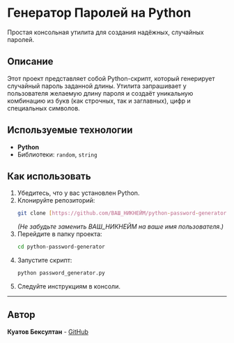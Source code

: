 # Генератор Паролей на Python

Простая консольная утилита для создания надёжных, случайных паролей.

## Описание
Этот проект представляет собой Python-скрипт, который генерирует случайный пароль заданной длины. Утилита запрашивает у пользователя желаемую длину пароля и создаёт уникальную комбинацию из букв (как строчных, так и заглавных), цифр и специальных символов.

## Используемые технологии
- **Python**
- Библиотеки: `random`, `string`

## Как использовать
1.  Убедитесь, что у вас установлен Python.
2.  Клонируйте репозиторий:
    ```bash
    git clone [https://github.com/ВАШ_НИКНЕЙМ/python-password-generator.git](https://github.com/ВАШ_НИКНЕЙМ/python-password-generator.git)
    ```
    *(Не забудьте заменить ВАШ_НИКНЕЙМ на ваше имя пользователя.)*
3.  Перейдите в папку проекта:
    ```bash
    cd python-password-generator
    ```
4.  Запустите скрипт:
    ```bash
    python password_generator.py
    ```
5.  Следуйте инструкциям в консоли.

---

## Автор
**Куатов Бексултан** - [GitHub](https://github.com/WATERCOSMOSWORLD)
